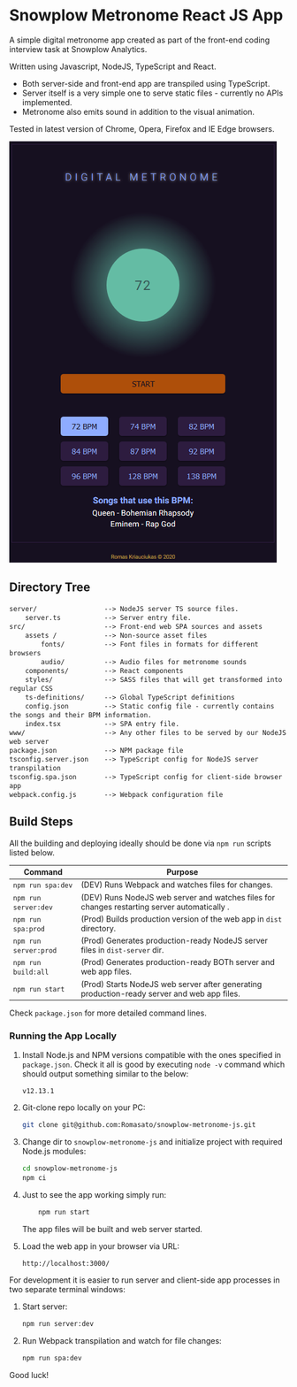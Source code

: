 # Snowplow Metronome React JS App
A simple digital metronome app created as part of the front-end coding interview task at Snowplow Analytics.

Written using Javascript, NodeJS, TypeScript and React.
* Both server-side and front-end app are transpiled using TypeScript.
* Server itself is a very simple one to serve static files - currently no APIs implemented.
* Metronome also emits sound in addition to the visual animation.  

Tested in latest version of Chrome, Opera, Firefox and IE Edge browsers.

![App screenshot](/docs/app_screenshot.png?raw=true "The app as seen in browser")

## Directory Tree

```
server/                 --> NodeJS server TS source files.
    server.ts           --> Server entry file.
src/                    --> Front-end web SPA sources and assets
    assets /            --> Non-source asset files
        fonts/          --> Font files in formats for different browsers
        audio/          --> Audio files for metronome sounds
    components/         --> React components
    styles/             --> SASS files that will get transformed into regular CSS
    ts-definitions/     --> Global TypeScript definitions
    config.json         --> Static config file - currently contains the songs and their BPM information.
    index.tsx           --> SPA entry file.
www/                    --> Any other files to be served by our NodeJS web server
package.json            --> NPM package file
tsconfig.server.json    --> TypeScript config for NodeJS server transpilation
tsconfig.spa.json       --> TypeScript config for client-side browser app
webpack.config.js       --> Webpack configuration file 
```

## Build Steps
All the building and deploying ideally should be done via `npm run` scripts listed below.

| Command                       | Purpose                               |      
|-------------------------------|---------------------------------------|
| `npm run spa:dev`             | (DEV) Runs Webpack and watches files for changes. |
| `npm run server:dev`          | (DEV) Runs NodeJS web server and watches files for changes restarting server automatically . |
| `npm run spa:prod`            | (Prod) Builds production version of the web app in `dist` directory. |
| `npm run server:prod`         | (Prod) Generates production-ready NodeJS server files in `dist-server` dir. |
| `npm run build:all`           | (Prod) Generates production-ready BOTh server and web app files. |
| `npm run start`               | (Prod) Starts NodeJS web server after generating production-ready server and web app files. |

Check `package.json` for more detailed command lines.

### Running the App Locally
1. Install Node.js and NPM versions compatible with the ones specified in `package.json`. Check it all is good by executing `node -v` command which should output something similar to the below:
    ```
    v12.13.1
    ```
1. Git-clone  repo locally on your PC:
    ```bash
    git clone git@github.com:Romasato/snowplow-metronome-js.git
    ```
1. Change dir to `snowplow-metronome-js` and initialize project with required Node.js modules:
   
   ```bash
   cd snowplow-metronome-js
   npm ci
   ```
1. Just to see the app working simply run:
   ```bash
       npm run start
   ```
   The app files will be built and web server started.
1. Load the web app in your browser via URL:
    ```
    http://localhost:3000/
    ```

For development it is easier to run server and client-side app processes in two separate terminal windows:
1. Start server:
    ```bash
    npm run server:dev
    ```
1. Run Webpack transpilation and watch for file changes:
    ```bash
    npm run spa:dev
    ```

Good luck!
